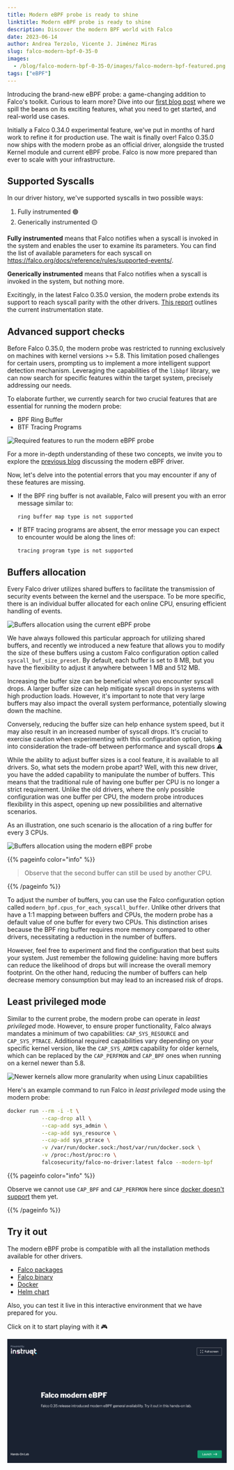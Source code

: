 ```yaml
---
title: Modern eBPF probe is ready to shine
linktitle: Modern eBPF probe is ready to shine
description: Discover the modern BPF world with Falco
date: 2023-06-14
author: Andrea Terzolo, Vicente J. Jiménez Miras
slug: falco-modern-bpf-0-35-0
images:
  - /blog/falco-modern-bpf-0-35-0/images/falco-modern-bpf-featured.png
tags: ["eBPF"]
---
```


Introducing the brand-new eBPF probe: a game-changing addition to Falco's toolkit. Curious to learn more? Dive into our [first blog post](https://falco.org/blog/falco-modern-bpf/) where we spill the beans on its exciting features, what you need to get started, and real-world use cases.

Initially a Falco 0.34.0 experimental feature, we've put in months of hard work to refine it for production use. The wait is finally over! Falco 0.35.0 now ships with the modern probe as an official driver, alongside the trusted Kernel module and current eBPF probe. Falco is now more prepared than ever to scale with your infrastructure.

## Supported Syscalls

In our driver history, we've supported syscalls in two possible ways:

1. Fully instrumented 🟢
2. Generically instrumented 🟡

**Fully instrumented** means that Falco notifies when a syscall is invoked in the system and enables the user to examine its parameters. You can find the list of available parameters for each syscall on <https://falco.org/docs/reference/rules/supported-events/>.

**Generically instrumented** means that Falco notifies when a syscall is invoked in the system, but nothing more.

Excitingly, in the latest Falco 0.35.0 version, the modern probe extends its support to reach syscall parity with the other drivers. [This report](https://falcosecurity.github.io/libs/report/) outlines the current instrumentation state.

## Advanced support checks

Before Falco 0.35.0, the modern probe was restricted to running exclusively on machines with kernel versions >= 5.8. This limitation posed challenges for certain users, prompting us to implement a more intelligent support detection mechanism. Leveraging the capabilities of the `libbpf` library, we can now search for specific features within the target system, precisely addressing our needs.

To elaborate further, we currently search for two crucial features that are essential for running the modern probe:

- BPF Ring Buffer
- BTF Tracing Programs

![Required features to run the modern eBPF probe](/blog/falco-modern-bpf-0-35-0/images/falco-modern-bpf-01.png)

For a more in-depth understanding of these two concepts, we invite you to explore the [previous blog](https://falco.org/blog/falco-modern-bpf/#what-s-new) discussing the modern eBPF driver.

Now, let's delve into the potential errors that you may encounter if any of these features are missing.

- If the BPF ring buffer is not available, Falco will present you with an error message similar to:

    ```plain
    ring buffer map type is not supported
    ```

- If BTF tracing programs are absent, the error message you can expect to encounter would be along the lines of:

    ```plain
    tracing program type is not supported
    ```

## Buffers allocation

Every Falco driver utilizes shared buffers to facilitate the transmission of security events between the kernel and the userspace. To be more specific, there is an individual buffer allocated for each online CPU, ensuring efficient handling of events.

![Buffers allocation using the current eBPF probe](/blog/falco-modern-bpf-0-35-0/images/falco-modern-bpf-02.png)

We have always followed this particular approach for utilizing shared buffers, and recently we introduced a new feature that allows you to modify the size of these buffers using a custom Falco configuration option called `syscall_buf_size_preset`. By default, each buffer is set to 8 MB, but you have the flexibility to adjust it anywhere between 1 MB and 512 MB.

Increasing the buffer size can be beneficial when you encounter syscall drops. A larger buffer size can help mitigate syscall drops in systems with high production loads. However, it's important to note that very large buffers may also impact the overall system performance, potentially slowing down the machine.

Conversely, reducing the buffer size can help enhance system speed, but it may also result in an increased number of syscall drops. It's crucial to exercise caution when experimenting with this configuration option, taking into consideration the trade-off between performance and syscall drops ⚠️

While the ability to adjust buffer sizes is a cool feature, it is available to all drivers. So, what sets the modern probe apart? Well, with this new driver, you have the added capability to manipulate the number of buffers. This means that the traditional rule of having one buffer per CPU is no longer a strict requirement. Unlike the old drivers, where the only possible configuration was one buffer per CPU, the modern probe introduces flexibility in this aspect, opening up new possibilities and alternative scenarios.

As an illustration, one such scenario is the allocation of a ring buffer for every 3 CPUs.

![Buffers allocation using the modern eBPF probe](/blog/falco-modern-bpf-0-35-0/images/falco-modern-bpf-03.png)

{{% pageinfo color="info" %}}

> Observe that the second buffer can still be used by another CPU.

{{% /pageinfo %}}

To adjust the number of buffers, you can use the Falco configuration option called `modern_bpf.cpus_for_each_syscall_buffer`. Unlike other drivers that have a 1:1 mapping between buffers and CPUs, the modern probe has a default value of one buffer for every two CPUs. This distinction arises because the BPF ring buffer requires more memory compared to other drivers, necessitating a reduction in the number of buffers.

However, feel free to experiment and find the configuration that best suits your system. Just remember the following guideline: having more buffers can reduce the likelihood of drops but will increase the overall memory footprint. On the other hand, reducing the number of buffers can help decrease memory consumption but may lead to an increased risk of drops.

## Least privileged mode

Similar to the current probe, the modern probe can operate in _least privileged_ mode. However, to ensure proper functionality, Falco always mandates a minimum of two capabilities: `CAP_SYS_RESOURCE` and `CAP_SYS_PTRACE`. Additional required capabilities vary depending on your specific kernel version, like the `CAP_SYS_ADMIN` capability for older kernels, which can be replaced by the `CAP_PERFMON` and `CAP_BPF` ones when running on a kernel newer than 5.8.

![Newer kernels allow more granularity when using Linux capabilities](/blog/falco-modern-bpf-0-35-0/images/falco-modern-bpf-04.png)

Here's an example command to run Falco in _least privileged_ mode using the modern probe:

```bash
docker run --rm -i -t \
           --cap-drop all \
           --cap-add sys_admin \
           --cap-add sys_resource \
           --cap-add sys_ptrace \
           -v /var/run/docker.sock:/host/var/run/docker.sock \
           -v /proc:/host/proc:ro \
           falcosecurity/falco-no-driver:latest falco --modern-bpf
```

{{% pageinfo color="info" %}}

Observe we cannot use `CAP_BPF` and `CAP_PERFMON` here since [docker doesn't support](https://github.com/moby/moby/pull/41563) them yet.

{{% /pageinfo %}}

## Try it out

The modern eBPF probe is compatible with all the installation methods available for other drivers.

- [Falco packages](/docs/getting-started/installation/#installation-with-dialog)
- [Falco binary](/docs/getting-started/running/#falco-binary)
- [Docker](/docs/getting-started/running/#modern-ebpf)
- [Helm chart](https://github.com/falcosecurity/charts/blob/master/falco/README.md#daemonset)

Also, you can test it live in this interactive environment that we have prepared for you. 

Click on it to start playing with it 🎮

<a target="_blank" href="https://play.instruqt.com/embed/sysdig/tracks/falco-modern-ebpf?token=em_Kwn3AXuYeONY6e0v&icp_embed_source=blog-falco-modern-bpf-0-35-0&icp_owner=oss"><img src="images/falco-modern-bpf-lab.png"></a>
